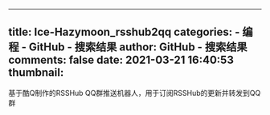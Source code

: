 
---
title: Ice-Hazymoon_rsshub2qq
categories: 
    - 编程
    - GitHub - 搜索结果
author: GitHub - 搜索结果
comments: false
date: 2021-03-21 16:40:53
thumbnail: 
---

<div>   
基于酷Q制作的RSSHub QQ群推送机器人，用于订阅RSSHub的更新并转发到QQ群  
</div>
            